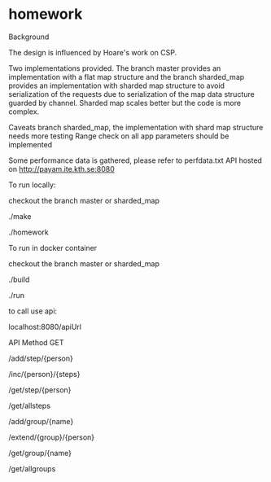 # homework

Background

The design is influenced by Hoare's work on CSP.

Two implementations provided. The branch master provides an implementation with a flat map structure and
the branch sharded_map provides an implementation with sharded map structure to avoid serialization of the
requests due to serialization of the map data structure guarded by channel.
Sharded map scales better but the code is more complex.

Caveats branch sharded_map, the implementation with shard map structure needs more testing
Range check on all app parameters should be implemented




Some performance data is gathered, please refer to perfdata.txt
API hosted on http://payam.ite.kth.se:8080



To run locally:

checkout the branch master or sharded_map


./make

./homework   


To run in docker container

checkout the branch master or sharded_map

./build

./run

to call use api:

localhost:8080/apiUrl


API
Method GET

/add/step/{person}

/inc/{person}/{steps}

/get/step/{person}

/get/allsteps

/add/group/{name}

/extend/{group}/{person}

/get/group/{name}

/get/allgroups

